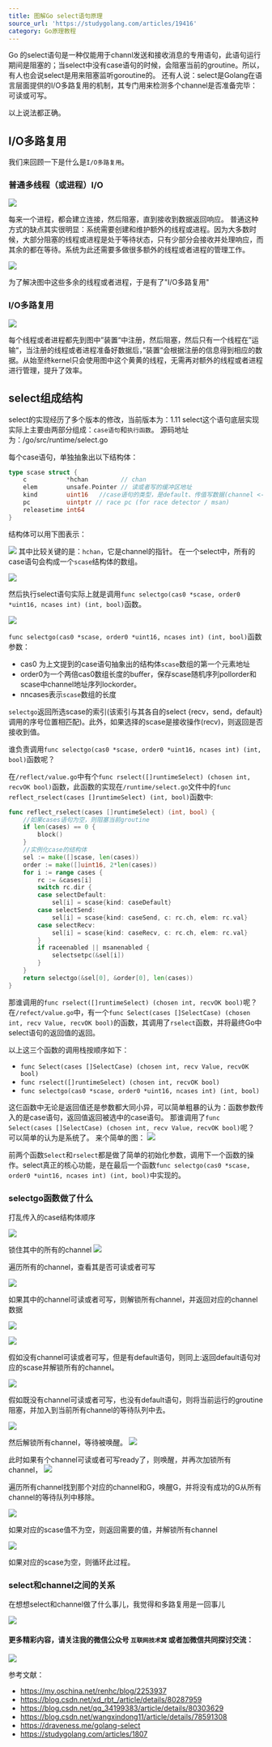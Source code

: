 ```yaml
---
title: 图解Go select语句原理
source_url: 'https://studygolang.com/articles/19416'
category: Go原理教程
---
```


Go 的select语句是一种仅能用于channl发送和接收消息的专用语句，此语句运行期间是阻塞的；当select中没有case语句的时候，会阻塞当前的groutine。所以，有人也会说select是用来阻塞监听goroutine的。
还有人说：select是Golang在语言层面提供的I/O多路复用的机制，其专门用来检测多个channel是否准备完毕：可读或可写。

以上说法都正确。

## I/O多路复用

我们来回顾一下是什么是``I/O多路复用``。

### 普通多线程（或进程）I/O

![](https://i6448038.github.io/img/select_priciple/select-principle_0.png)

每来一个进程，都会建立连接，然后阻塞，直到接收到数据返回响应。
普通这种方式的缺点其实很明显：系统需要创建和维护额外的线程或进程。因为大多数时候，大部分阻塞的线程或进程是处于等待状态，只有少部分会接收并处理响应，而其余的都在等待。系统为此还需要多做很多额外的线程或者进程的管理工作。

![](https://i6448038.github.io/img/select_priciple/select-principle_1.png)

为了解决图中这些多余的线程或者进程，于是有了"I/O多路复用"

### I/O多路复用

![](https://i6448038.github.io/img/select_priciple/select-principle_2.png)


每个线程或者进程都先到图中”装置“中注册，然后阻塞，然后只有一个线程在”运输“，当注册的线程或者进程准备好数据后，”装置“会根据注册的信息得到相应的数据。从始至终kernel只会使用图中这个黄黄的线程，无需再对额外的线程或者进程进行管理，提升了效率。

## select组成结构

select的实现经历了多个版本的修改，当前版本为：1.11
select这个语句底层实现实际上主要由两部分组成：``case语句``和``执行函数``。
源码地址为：/go/src/runtime/select.go

每个case语句，单独抽象出以下结构体：
```go
type scase struct {
    c           *hchan         // chan
    elem        unsafe.Pointer // 读或者写的缓冲区地址
    kind        uint16   //case语句的类型，是default、传值写数据(channel <-) 还是  取值读数据(<- channel)
    pc          uintptr // race pc (for race detector / msan)
    releasetime int64
}
```
结构体可以用下图表示：

![](https://i6448038.github.io/img/select_priciple/select-principle_3.png)
其中比较关键的是：``hchan``，它是channel的指针。
在一个select中，所有的case语句会构成一个``scase``结构体的数组。

![](https://i6448038.github.io/img/select_priciple/select-principle_4.png)

然后执行select语句实际上就是调用``func selectgo(cas0 *scase, order0 *uint16, ncases int) (int, bool)``函数。


![](https://i6448038.github.io/img/select_priciple/select-principle_5.png)

``func selectgo(cas0 *scase, order0 *uint16, ncases int) (int, bool)``函数参数：
+ cas0 为上文提到的case语句抽象出的结构体``scase``数组的第一个元素地址
+ order0为一个两倍cas0数组长度的buffer，保存scase随机序列pollorder和scase中channel地址序列lockorder。
+ nncases表示``scase``数组的长度

``selectgo``返回所选scase的索引(该索引与其各自的select {recv，send，default}调用的序号位置相匹配)。此外，如果选择的scase是接收操作(recv)，则返回是否接收到值。

谁负责调用``func selectgo(cas0 *scase, order0 *uint16, ncases int) (int, bool)``函数呢？

在``/reflect/value.go``中有个``func rselect([]runtimeSelect) (chosen int, recvOK bool)``函数，此函数的实现在``/runtime/select.go``文件中的``func reflect_rselect(cases []runtimeSelect) (int, bool)``函数中:

```go
func reflect_rselect(cases []runtimeSelect) (int, bool) { 
    //如果cases语句为空，则阻塞当前groutine
    if len(cases) == 0 {
        block()
    }
    //实例化case的结构体
    sel := make([]scase, len(cases))
    order := make([]uint16, 2*len(cases))
    for i := range cases {
        rc := &cases[i]
        switch rc.dir {
        case selectDefault:
            sel[i] = scase{kind: caseDefault}
        case selectSend:
            sel[i] = scase{kind: caseSend, c: rc.ch, elem: rc.val}
        case selectRecv:
            sel[i] = scase{kind: caseRecv, c: rc.ch, elem: rc.val}
        }
        if raceenabled || msanenabled {
            selectsetpc(&sel[i])
        }
    }
    return selectgo(&sel[0], &order[0], len(cases))
}
```
那谁调用的``func rselect([]runtimeSelect) (chosen int, recvOK bool)``呢？
在``/refect/value.go``中，有一个``func Select(cases []SelectCase) (chosen int, recv Value, recvOK bool)``的函数，其调用了``rselect``函数，并将最终Go中select语句的返回值的返回。

以上这三个函数的调用栈按顺序如下：
+ ``func Select(cases []SelectCase) (chosen int, recv Value, recvOK bool)``
+ ``func rselect([]runtimeSelect) (chosen int, recvOK bool)``
+ ``func selectgo(cas0 *scase, order0 *uint16, ncases int) (int, bool)``

这仨函数中无论是返回值还是参数都大同小异，可以简单粗暴的认为：函数参数传入的是case语句，返回值返回被选中的case语句。
那谁调用了``func Select(cases []SelectCase) (chosen int, recv Value, recvOK bool)``呢？
可以简单的认为是系统了。
来个简单的图：
![](https://i6448038.github.io/img/select_priciple/select-principle_18.png)

前两个函数``Select``和``rselect``都是做了简单的初始化参数，调用下一个函数的操作。select真正的核心功能，是在最后一个函数``func selectgo(cas0 *scase, order0 *uint16, ncases int) (int, bool)``中实现的。


### selectgo函数做了什么

打乱传入的case结构体顺序

![](https://i6448038.github.io/img/select_priciple/select-principle_6.png)

锁住其中的所有的channel
![](https://i6448038.github.io/img/select_priciple/select-principle_7.png)

遍历所有的channel，查看其是否可读或者可写

![](https://i6448038.github.io/img/select_priciple/select-principle_8.png)

如果其中的channel可读或者可写，则解锁所有channel，并返回对应的channel数据

![](https://i6448038.github.io/img/select_priciple/select-principle_9.png)


![](https://i6448038.github.io/img/select_priciple/select-principle_10.png)

假如没有channel可读或者可写，但是有default语句，则同上:返回default语句对应的scase并解锁所有的channel。

![](https://i6448038.github.io/img/select_priciple/select-principle_11.png)

假如既没有channel可读或者可写，也没有default语句，则将当前运行的groutine阻塞，并加入到当前所有channel的等待队列中去。

![](https://i6448038.github.io/img/select_priciple/select-principle_12.png)

然后解锁所有channel，等待被唤醒。
![](https://i6448038.github.io/img/select_priciple/select-principle_13.png)

此时如果有个channel可读或者可写ready了，则唤醒，并再次加锁所有channel，
![](https://i6448038.github.io/img/select_priciple/select-principle_14.png)

遍历所有channel找到那个对应的channel和G，唤醒G，并将没有成功的G从所有channel的等待队列中移除。

![](https://i6448038.github.io/img/select_priciple/select-principle_15.png)

如果对应的scase值不为空，则返回需要的值，并解锁所有channel

![](https://i6448038.github.io/img/select_priciple/select-principle_16.png)

如果对应的scase为空，则循环此过程。


### select和channel之间的关系

在想想select和channel做了什么事儿，我觉得和多路复用是一回事儿


![](https://i6448038.github.io/img/select_priciple/select-principle_17.png)




#### 更多精彩内容，请关注我的微信公众号 ``互联网技术窝``  或者加微信共同探讨交流：
   ![](https://i6448038.github.io/img/weichat/qrcode.jpg)



参考文献：
+ https://my.oschina.net/renhc/blog/2253937
+ https://blog.csdn.net/xd_rbt_/article/details/80287959
+ https://blog.csdn.net/qq_34199383/article/details/80303629
+ https://blog.csdn.net/wangxindong11/article/details/78591308
+ https://draveness.me/golang-select
+ https://studygolang.com/articles/1807





